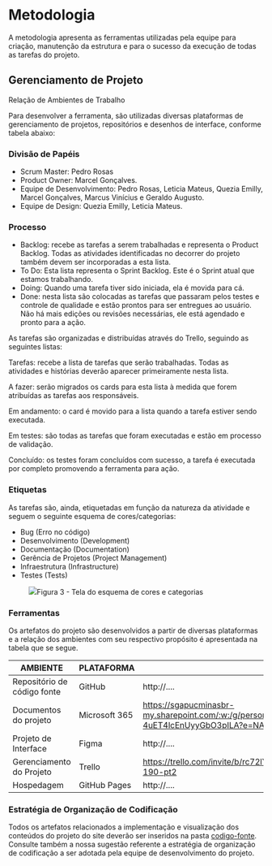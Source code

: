 
# Metodologia

A metodologia apresenta as ferramentas utilizadas pela equipe para criação, manutenção da estrutura e para o sucesso da execução de todas as tarefas do projeto. 

## Gerenciamento de Projeto

Relação de Ambientes de Trabalho 

Para desenvolver a ferramenta, são utilizadas diversas plataformas de gerenciamento de projetos, repositórios e desenhos de interface, conforme tabela abaixo: 




### Divisão de Papéis

- Scrum Master: Pedro Rosas
- Product Owner: Marcel Gonçalves.
- Equipe de Desenvolvimento: Pedro Rosas, Leticia Mateus, Quezia Emilly, Marcel Gonçalves, Marcus Vinícius e Geraldo Augusto.
- Equipe de Design: Quezia Emilly, Leticia Mateus.


### Processo

- Backlog: recebe as tarefas a serem trabalhadas e representa o Product Backlog. Todas as atividades identificadas no decorrer do projeto também devem ser incorporadas a esta lista. 
- To Do: Esta lista representa o Sprint Backlog. Este é o Sprint atual que estamos trabalhando. 
- Doing: Quando uma tarefa tiver sido iniciada, ela é movida para cá. 
- Done: nesta lista são colocadas as tarefas que passaram pelos testes e controle de qualidade e estão prontos para ser entregues ao usuário. Não há mais edições ou revisões necessárias, ele está agendado e pronto para a ação.

As tarefas são organizadas e distribuídas através do Trello, seguindo as seguintes listas: 

 
Tarefas: recebe a lista de tarefas que serão trabalhadas. Todas as atividades e histórias deverão aparecer primeiramente nesta lista. 

A fazer: serão migrados os cards para esta lista à medida que forem atribuídas as tarefas aos responsáveis. 

Em andamento: o card é movido para a lista quando a tarefa estiver sendo executada. 

Em testes: são todas as tarefas que foram executadas e estão em processo de validação. 

Concluído: os testes foram concluídos com sucesso, a tarefa é executada por completo promovendo a ferramenta para ação.





### Etiquetas
<p>As tarefas são, ainda, etiquetadas em função da natureza da atividade e seguem o seguinte esquema de cores/categorias:</p>

<ul>
  <li>Bug (Erro no código)</li>
  <li>Desenvolvimento (Development)</li>
  <li>Documentação (Documentation)</li>
  <li>Gerência de Projetos (Project Management)</li>
  <li>Infraestrutura (Infrastructure)</li>
  <li>Testes (Tests)</li>
</ul>

<figure> 
  <img src="https://user-images.githubusercontent.com/100447878/164068979-9eed46e1-9b44-461e-ab88-c2388e6767a1.png"
    <figcaption>Figura 3 - Tela do esquema de cores e categorias</figcaption>
</figure> 
  
### Ferramentas



Os artefatos do projeto são desenvolvidos a partir de diversas plataformas e a relação dos ambientes com seu respectivo propósito é apresentada na tabela que se segue.

| AMBIENTE                            | PLATAFORMA                         | LINK DE ACESSO                         |
|-------------------------------------|------------------------------------|----------------------------------------|
| Repositório de código fonte         | GitHub                             | http://....                            |
| Documentos do projeto               | Microsoft 365                      | https://sgapucminasbr-my.sharepoint.com/:w:/g/personal/742145_sga_pucminas_br/ETyCqsm8p8lJg47hPbejBQYB8-4uET4lcEnUyyGbO3pILA?e=NA2rRO                             |
| Projeto de Interface                | Figma                              | http://....                            |
| Gerenciamento do Projeto            | Trello                             | https://trello.com/invite/b/rc72lYi6/ATTId79e2d123c72cd8a54489ba94912e528CA2A7581/pet-190-pt2                          |
| Hospedagem                          | GitHub Pages                       | http://....                            |


### Estratégia de Organização de Codificação 

Todos os artefatos relacionados a implementação e visualização dos conteúdos do projeto do site deverão ser inseridos na pasta [codigo-fonte](http://https://github.com/ICEI-PUC-Minas-PMV-ADS/WebApplicationProject-Template-v2/tree/main/codigo-fonte). Consulte também a nossa sugestão referente a estratégia de organização de codificação a ser adotada pela equipe de desenvolvimento do projeto.
